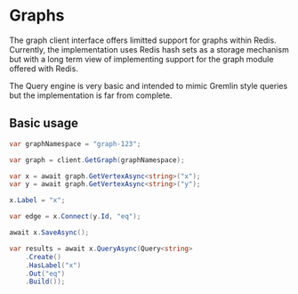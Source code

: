 # Graphs

The graph client interface offers limitted support for graphs within Redis. 
Currently, the implementation uses Redis hash sets as a storage mechanism
but with a long term view of implementing support for the graph module 
offered with Redis.

The Query engine is very basic and intended to mimic Gremlin style queries
but the implementation is far from complete.

## Basic usage

```cs
var graphNamespace = "graph-123";

var graph = client.GetGraph(graphNamespace);

var x = await graph.GetVertexAsync<string>("x");
var y = await graph.GetVertexAsync<string>("y");

x.Label = "x";

var edge = x.Connect(y.Id, "eq");

await x.SaveAsync();

var results = await x.QueryAsync(Query<string>
    .Create()
    .HasLabel("x")
    .Out("eq")
    .Build());

```